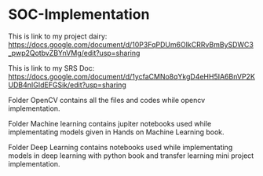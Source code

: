 # SOC-Implementation
This is link to my project dairy: https://docs.google.com/document/d/10P3FqPDUm6OIkCRRvBmBySDWC3_pwp2QotbvZBYnVMg/edit?usp=sharing

This is link to my SRS Doc: https://docs.google.com/document/d/1ycfaCMNo8qYkgD4eHH5IA6BnVP2KUDB4nIGIdEFGSik/edit?usp=sharing

Folder OpenCV contains all the files and codes while opencv implementation.

Folder Machine learning contains jupiter notebooks used while implementating models given in Hands on Machine Learning book.

Folder Deep Learning contains notebooks used while implementating models in deep learning with python book and transfer learning mini project implementation.
